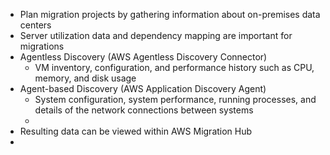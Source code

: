 - Plan migration projects by gathering information about on-premises data centers 
- Server utilization data and dependency mapping are important for migrations 
- Agentless Discovery (AWS Agentless Discovery Connector) 
	- VM inventory, configuration, and performance history such as CPU, memory, and disk usage 
- Agent-based Discovery (AWS Application Discovery Agent) 
	- System configuration, system performance, running processes, and details of the network connections between systems 
	- 
- Resulting data can be viewed within AWS Migration Hub
- 